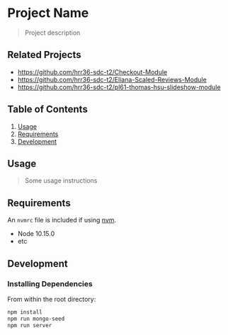 # Project Name

> Project description

## Related Projects

  - https://github.com/hrr36-sdc-t2/Checkout-Module
  - https://github.com/hrr36-sdc-t2/Eliana-Scaled-Reviews-Module
  - https://github.com/hrr36-sdc-t2/pl61-thomas-hsu-slideshow-module

## Table of Contents

1. [Usage](#Usage)
1. [Requirements](#requirements)
1. [Development](#development)

## Usage

> Some usage instructions

## Requirements

An `nvmrc` file is included if using [nvm](https://github.com/creationix/nvm).

- Node 10.15.0
- etc

## Development

### Installing Dependencies

From within the root directory:

```sh
npm install
npm run mongo-seed
npm run server
```


